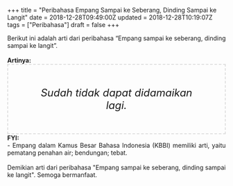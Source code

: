 +++
title = "Peribahasa Empang Sampai ke Seberang, Dinding Sampai ke Langit"
date = 2018-12-28T09:49:00Z
updated = 2018-12-28T10:19:07Z
tags = ["Peribahasa"]
draft = false
+++

<div dir="ltr" style="text-align: left;" trbidi="on"><div style="text-align: justify;">Berikut ini adalah arti dari peribahasa “Empang sampai ke seberang, dinding sampai ke langit”.</div><br /><div style="text-align: justify;"><b>Artinya:</b></div><div style="border: 2px dashed #ddd; font-size: 24px; height: auto; margin: 0 auto; padding: 50px; text-align: center; width: auto;"><i>Sudah tidak dapat didamaikan lagi.</i></div><div style="text-align: justify;"><b>FYI:</b><br />- Empang dalam Kamus Besar Bahasa Indonesia (KBBI) memiliki arti, yaitu pematang penahan air; bendungan; tebat.</div><br /><div style="text-align: justify;">Demikian arti dari peribahasa "Empang sampai ke seberang, dinding sampai ke langit". Semoga bermanfaat. </div></div>
